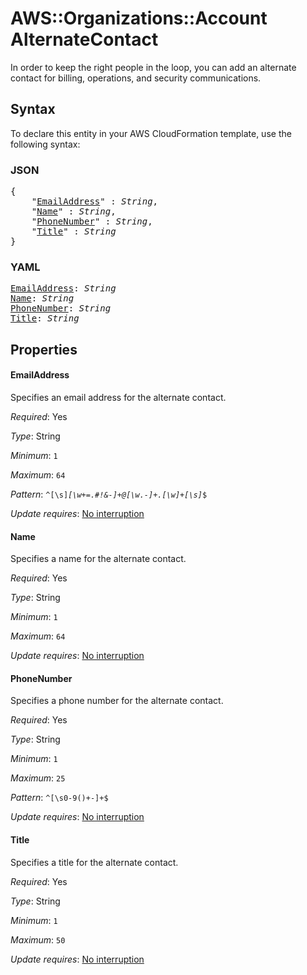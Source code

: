 # AWS::Organizations::Account AlternateContact

In order to keep the right people in the loop, you can add an alternate contact for billing, operations, and security communications.

## Syntax

To declare this entity in your AWS CloudFormation template, use the following syntax:

### JSON

<pre>
{
    "<a href="#emailaddress" title="EmailAddress">EmailAddress</a>" : <i>String</i>,
    "<a href="#name" title="Name">Name</a>" : <i>String</i>,
    "<a href="#phonenumber" title="PhoneNumber">PhoneNumber</a>" : <i>String</i>,
    "<a href="#title" title="Title">Title</a>" : <i>String</i>
}
</pre>

### YAML

<pre>
<a href="#emailaddress" title="EmailAddress">EmailAddress</a>: <i>String</i>
<a href="#name" title="Name">Name</a>: <i>String</i>
<a href="#phonenumber" title="PhoneNumber">PhoneNumber</a>: <i>String</i>
<a href="#title" title="Title">Title</a>: <i>String</i>
</pre>

## Properties

#### EmailAddress

Specifies an email address for the alternate contact.

_Required_: Yes

_Type_: String

_Minimum_: <code>1</code>

_Maximum_: <code>64</code>

_Pattern_: <code>^[\s]*[\w+=.#!&-]+@[\w.-]+\.[\w]+[\s]*$</code>

_Update requires_: [No interruption](https://docs.aws.amazon.com/AWSCloudFormation/latest/UserGuide/using-cfn-updating-stacks-update-behaviors.html#update-no-interrupt)

#### Name

Specifies a name for the alternate contact.

_Required_: Yes

_Type_: String

_Minimum_: <code>1</code>

_Maximum_: <code>64</code>

_Update requires_: [No interruption](https://docs.aws.amazon.com/AWSCloudFormation/latest/UserGuide/using-cfn-updating-stacks-update-behaviors.html#update-no-interrupt)

#### PhoneNumber

Specifies a phone number for the alternate contact.

_Required_: Yes

_Type_: String

_Minimum_: <code>1</code>

_Maximum_: <code>25</code>

_Pattern_: <code>^[\s0-9()+-]+$</code>

_Update requires_: [No interruption](https://docs.aws.amazon.com/AWSCloudFormation/latest/UserGuide/using-cfn-updating-stacks-update-behaviors.html#update-no-interrupt)

#### Title

Specifies a title for the alternate contact.

_Required_: Yes

_Type_: String

_Minimum_: <code>1</code>

_Maximum_: <code>50</code>

_Update requires_: [No interruption](https://docs.aws.amazon.com/AWSCloudFormation/latest/UserGuide/using-cfn-updating-stacks-update-behaviors.html#update-no-interrupt)
